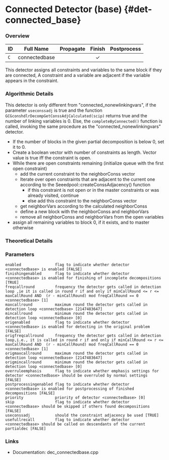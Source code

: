 # Connected Detector (base) {#det-connected_base}

### Overview

| ID |          Full Name          | Propagate | Finish | Postprocess |
|----|-----------------------------|:---------:|:------:|:-----------:|
| `C` | connectedbase               |   | ✓ |   |

This detector assigns all constraints and variables to the same block if they are connected,
A constraint and a variable are adjacent if the variable appears in the constraint.

### Algorithmic Details
This detector is only different from "connected_nonewlinkingvars", if the parameter `useconssadj` is true and the function `GCGconshdlrDecompGetConssAdjCalculated(scip)` returns true and the number of linking variables is 0. Else, the `completeByConnected()` function is called, invoking the same procedure as the "connected_nonewlinkingvars" detector.

* If the number of blocks in the given partial decomposition is below 0, set it to 0.
* Create a boolean vector with number of constraints as length. Vector value is true iff the constraint is open.
* While there are open constraints remaining (initialize queue with the first open constraint)
  * add the current constraint to the neighborConss vector
  * Iterate over open constraints that are adjacent to the current one according to the Seeedpool::createConssAdjacency() function
    * if this constraint is not open or in the master constraints or was already visited, continue
    * else add this constraint to the neighborConss vector
  * get neighborVars according to the calculated neighborConss
  * define a new block with the neighborConss and neighborVars
  * remove all neighborConss and neighborVars from the open variables
* assign all remaining variables to block 0, if it exists, and to master otherwise

### Theoretical Details

### Parameters

    enabled               flag to indicate whether detector <connectedbase> is enabled [FALSE]
    finishingenabled      flag to indicate whether detector <connectedbase> is enabled for finishing of incomplete decompositions [TRUE]
    freqcallround         frequency the detector gets called in detection loop ,ie it is called in round r if and only if minCallRound <= r <= maxCallRound AND  (r - minCallRound) mod freqCallRound == 0 <connectedbase> [1]
    maxcallround          maximum round the detector gets called in detection loop <connectedbase> [2147483647]
    mincallround          minimum round the detector gets called in detection loop <connectedbase> [0]
    origenabled           flag to indicate whether detector <connectedbase> is enabled for detecting in the original problem [FALSE]
    origfreqcallround     frequency the detector gets called in detection loop,i.e., it is called in round r if and only if minCallRound <= r <= maxCallRound AND  (r - minCallRound) mod freqCallRound == 0 <connectedbase> [1]
    origmaxcallround      maximum round the detector gets called in detection loop <connectedbase> [2147483647]
    origmincallround      minimum round the detector gets called in detection loop <connectedbase> [0]
    overruleemphasis      flag to indicate whether emphasis settings for detector <connectedbase> should be overruled by normal settings [FALSE]
    postprocessingenabled flag to indicate whether detector <connectedbase> is enabled for postprocessing of finished decompositions [FALSE]
    priority              priority of detector <connectedbase> [0]
    skip                  flag to indicate whether detector <connectedbase> should be skipped if others found decompositions [FALSE]
    useconssadj           should the constraint adjacency be used [TRUE]
    usefullrecall         flag to indicate whether detector <connectedbase> should be called on descendants of the current partialdec [FALSE]



### Links
 * Documentation: dec_connectedbase.cpp

